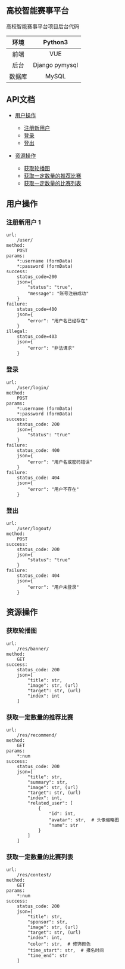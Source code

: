 ## 高校智能赛事平台

高校智能赛事平台项目后台代码

| 环境 | Python3 |
| :---: | :---: |
| 前端 | VUE |
| 后台 | Django pymysql |
| 数据库 | MySQL |

## API文档

- [用户操作](#用户操作)
    - [注册新用户](#注册新用户)
    - [登录](#登录)
    - [登出](#登出)
    
- [资源操作](#资源操作)
    - [获取轮播图](#获取轮播图)
    - [获取一定数量的推荐比赛](#获取一定数量的推荐比赛)
    - [获取一定数量的比赛列表](#获取一定数量的比赛列表)

## 用户操作
### 注册新用户 1
```
url:
    /user/
method:
    POST
params:
    *:username (formData)
    *:password (formData)
success:
    status_code=200
    json={
        "status": "true",
        "message": "账号注册成功"
    }
failure:
    status_code=400
    json={
        "error": "用户名已经存在"
    }
illegal:
    status_code=403
    json={
        "error": "非法请求"
    }
```
### 登录
```
url:
    /user/login/
method:
    POST
params:
    *:username (formData)
    *:password (formData)
success:
    status_code: 200
    json={
        "status": "true"
    }
failure:
    status_code: 400
    json={
        "error": "用户名或密码错误"
    }
failure:
    status_code: 404
    json={
        "error": "用户不存在"
    }
```
### 登出
```
url:
    /user/logout/
method:
    POST
success:
    status_code: 200
    json={
        "status": "true"
    }
failure:
    status_code: 404
    json={
        "error": "用户未登录"
    }
```    
## 资源操作
### 获取轮播图
```
url:
    /res/banner/
method:
    GET
success:
    status_code: 200
    json=[
        "title": str,
        "image": str, (url)
        "target": str, (url)
        "index": int
    ]
```
### 获取一定数量的推荐比赛
```
url:
    /res/recommend/
method:
    GET
params:
    *:num
success:
    status_code: 200
    json=[
        "title": str,
        "summary": str,
        "image": str, (url)
        "target": str, (url)
        "index": int,
        "related_user": [  
            {
                "id": int,
                "avatar": str,  # 头像缩略图
                "name": str
            }
        ]
    ]
```
### 获取一定数量的比赛列表
```
url:
    /res/contest/
method:
    GET
params:
    *:num
success:
    status_code: 200
    json=[
        "title": str,
        "sponsor": str,
        "image": str, (url)
        "target": str, (url)
        "index": int,
        "color": str,  # 修饰颜色
        "time_start": str,  # 报名时间
        "time_end": str
    ]
```
